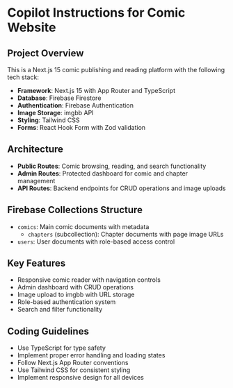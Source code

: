 # Copilot Instructions for Comic Website

<!-- Use this file to provide workspace-specific custom instructions to Copilot. For more details, visit https://code.visualstudio.com/docs/copilot/copilot-customization#_use-a-githubcopilotinstructionsmd-file -->

## Project Overview
This is a Next.js 15 comic publishing and reading platform with the following tech stack:
- **Framework**: Next.js 15 with App Router and TypeScript
- **Database**: Firebase Firestore
- **Authentication**: Firebase Authentication
- **Image Storage**: imgbb API
- **Styling**: Tailwind CSS
- **Forms**: React Hook Form with Zod validation

## Architecture
- **Public Routes**: Comic browsing, reading, and search functionality
- **Admin Routes**: Protected dashboard for comic and chapter management
- **API Routes**: Backend endpoints for CRUD operations and image uploads

## Firebase Collections Structure
- `comics`: Main comic documents with metadata
  - `chapters` (subcollection): Chapter documents with page image URLs
- `users`: User documents with role-based access control

## Key Features
- Responsive comic reader with navigation controls
- Admin dashboard with CRUD operations
- Image upload to imgbb with URL storage
- Role-based authentication system
- Search and filter functionality

## Coding Guidelines
- Use TypeScript for type safety
- Implement proper error handling and loading states
- Follow Next.js App Router conventions
- Use Tailwind CSS for consistent styling
- Implement responsive design for all devices
